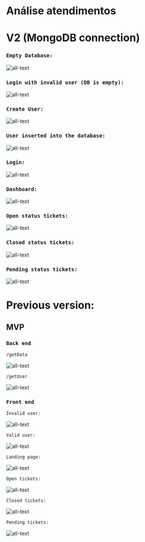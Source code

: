 # Análise atendimentos

# V2 (MongoDB connection)

### `Empty Database:`
![all-text](https://github.com/bispo-daniel/Analise_Atendimentos/blob/main/Screenshots/V2/EmptyDB.png)

### `Login with invalid user (DB is empty):`
![all-text](https://github.com/bispo-daniel/Analise_Atendimentos/blob/main/Screenshots/V2/UserNotFound.png)

### `Create User:`
![all-text](https://github.com/bispo-daniel/Analise_Atendimentos/blob/main/Screenshots/V2/CreateUser.png)

### `User inserted into the database:`
![all-text](https://github.com/bispo-daniel/Analise_Atendimentos/blob/main/Screenshots/V2/UserInsertedOnDB.png)

### `Login:`
![all-text](https://github.com/bispo-daniel/Analise_Atendimentos/blob/main/Screenshots/V2/Login.png)

### `Dashboard:`
![all-text](https://github.com/bispo-daniel/Analise_Atendimentos/blob/main/Screenshots/V2/Dashboard.png)

### `Open status tickets:`
![all-text](https://github.com/bispo-daniel/Analise_Atendimentos/blob/main/Screenshots/V2/OpenTickets.png)

### `Closed status tickets:`
![all-text](https://github.com/bispo-daniel/Analise_Atendimentos/blob/main/Screenshots/V2/ClosedTickets.png)

### `Pending status tickets:`
![all-text](https://github.com/bispo-daniel/Analise_Atendimentos/blob/main/Screenshots/V2/PendingTickets.png)

# Previous version:

## MVP

### `Back end`
    /getData
![all-text](https://github.com/bispo-daniel/Analise_Atendimentos/blob/main/Screenshots/MVP/getData.png)
    
    /getUser
![all-text](https://github.com/bispo-daniel/Analise_Atendimentos/blob/main/Screenshots/MVP/getUser.png)

### `Front end`
    Invalid user:
![all-text](https://github.com/bispo-daniel/Analise_Atendimentos/blob/main/Screenshots/MVP/LoginWithInvalidUser.png)

    Valid user:
![all-text](https://github.com/bispo-daniel/Analise_Atendimentos/blob/main/Screenshots/MVP/LoginWithRootUser.png)

    Landing page:
![all-text](https://github.com/bispo-daniel/Analise_Atendimentos/blob/main/Screenshots/MVP/TicketsStatistics.png)

    Open tickets:
![all-text](https://github.com/bispo-daniel/Analise_Atendimentos/blob/main/Screenshots/MVP/OpenTickets.png)

    Closed tickets:
![all-text](https://github.com/bispo-daniel/Analise_Atendimentos/blob/main/Screenshots/MVP/ClosedTickets.png)

    Pending tickets:
![all-text](https://github.com/bispo-daniel/Analise_Atendimentos/blob/main/Screenshots/MVP/PendingTickets.png)